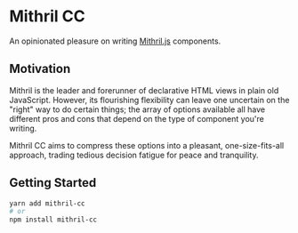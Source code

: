 # Mithril CC

An opinionated pleasure on writing [Mithril.js](https://mithril.js.org) components.

## Motivation

Mithril is the leader and forerunner of declarative HTML views in plain old JavaScript. However, its flourishing flexibility can leave one uncertain on the "right" way to do certain things; the array of options available all have different pros and cons that depend on the type of component you're writing.

Mithril CC aims to compress these options into a pleasant, one-size-fits-all approach, trading tedious decision fatigue for peace and tranquility.

## Getting Started

```bash
yarn add mithril-cc
# or
npm install mithril-cc
```
